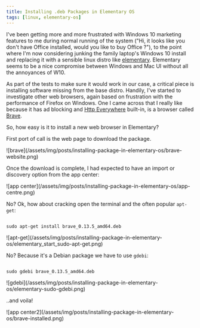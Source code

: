 ```yaml
---
title: Installing .deb Packages in Elementary OS
tags: [linux, elementary-os]
---
```


I've been getting more and more frustrated with Windows 10 marketing features to me during
normal running of the system ("Hi, it looks like you don't have Office installed, would
you like to buy Office ?"), to the point where I'm now considering junking the family
laptop's Windows 10 install and replacing it with a sensible linux distro
like <a href="https://elementary.io">elementary</a>. Elementary seems to be a nice
compromise between Windows and Mac UI without all the annoyances of W10.

As part of the tests to make sure it would work in our case, a critical piece is
installing software missing from the base distro. Handily, I've started to investigate other
web browsers, again based on frustration with the performance of Firefox on Windows.
One I came across that I really like because it has ad blocking and <a href="https://www.eff.org/https-everywhere">Http Everywhere</a>
built-in, is a browser called <a href="https://brave.com">Brave</a>.

So, how easy is it to install a new web browser in Elementary?

First port of call is the web page to download the package.

![brave]\(/assets/img/posts/installing-package-in-elementary-os/brave-website.png)

Once the download is complete, I had expected to have an import or discovery
option from the app center:

![app center]\(/assets/img/posts/installing-package-in-elementary-os/app-centre.png)

No? Ok, how about cracking open the terminal and the often popular <code>apt-get</code>:

```shell

sudo apt-get install brave_0.13.5_amd64.deb

```

![apt-get]\(/assets/img/posts/installing-package-in-elementary-os/elementary_start_sudo-apt-get.png)

No? Because it's a Debian package we have to use <code>gdebi</code>:

```shell

sudo gdebi brave_0.13.5_amd64.deb

```

![gdebi]\(/assets/img/posts/installing-package-in-elementary-os/elementary-sudo-gdebi.png)

..and voila!

![app center2]\(/assets/img/posts/installing-package-in-elementary-os/brave-installed.png)
